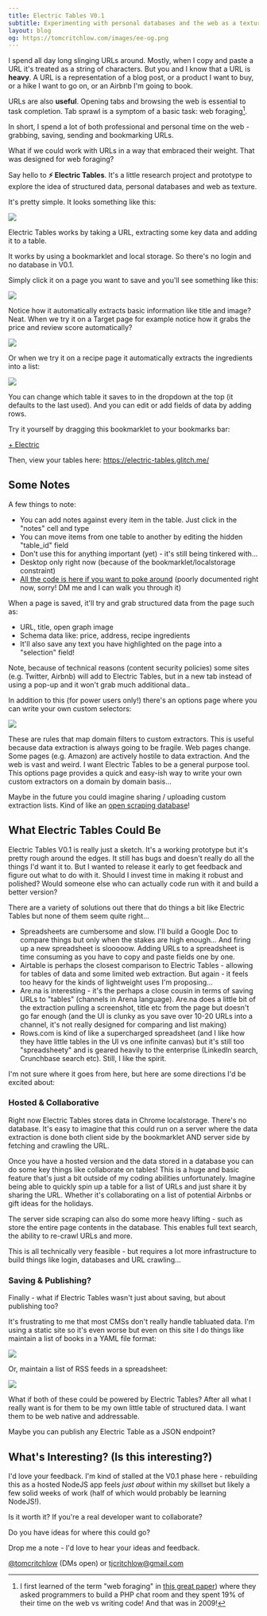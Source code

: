 ```yaml
---
title: Electric Tables V0.1
subtitle: Experimenting with personal databases and the web as a texture
layout: blog
og: https://tomcritchlow.com/images/ee-og.png
---
```


I spend all day long slinging URLs around. Mostly, when I copy and paste a URL it's treated as a string of characters. But you and I know that a URL is **heavy**. A URL is a representation of a blog post, or a product I want to buy, or a hike I want to go on, or an Airbnb I'm going to book.

URLs are also **useful**. Opening tabs and browsing the web is essential to task completion. Tab sprawl is a symptom of a basic task: web foraging[^foraging].

[^foraging]: I first learned of the term "web foraging" in [this great paper](https://joelbrandt.com/publications/brandt_chi2009_programmer_web_use.pdf)) where they asked programmers to build a PHP chat room and they spent 19% of their time on the web vs writing code! And that was in 2009!

In short, I spend a lot of both professional and personal time on the web - grabbing, saving, sending and bookmarking URLs.

What if we could work with URLs in a way that embraced their weight. That was designed for web foraging?

Say hello to **⚡ Electric Tables**. It's a little research project and prototype to explore the idea of structured data, personal databases and web as texture.

It's pretty simple. It looks something like this:

![](/images/electrictables-asheville.png)

Electric Tables works by taking a URL, extracting some key data and adding it to a table.

It works by using a bookmarklet and local storage. So there's no login and no database in V0.1.

Simply click it on a page you want to save and you'll see something like this:

![](/images/electrictables-tomcritchlow.png)

Notice how it automatically extracts basic information like title and image? Neat. When we try it on a Target page for example notice how it grabs the price and review score automatically?

![](/images/electrictables-target.png)

Or when we try it on a recipe page it automatically extracts the ingredients into a list:

![](/images/electrictables-recipe.png)

You can change which table it saves to in the dropdown at the top (it defaults to the last used). And you can edit or add fields of data by adding rows.

Try it yourself by dragging this bookmarklet to your bookmarks bar:

<a href="javascript:(function(){ document.addEventListener(&quot;securitypolicyviolation&quot;, function(e) { var data = {}; data[&quot;url&quot;] = encodeURIComponent(window.location); data[&quot;title&quot;] = encodeURIComponent(document.title); if(window.getSelection().toString() != ''){ data[&quot;selection&quot;] = window.getSelection(); } var params_url = &quot;https://electric-tables.glitch.me/?&quot;; for (const [key, value] of Object.entries(data)){ params_url += key +&quot;=&quot;+ value+&quot;&amp;&quot;; }; window.open(params_url,&quot;electric tables&quot;); }); const zipripscript =  document.createElement('script'); zipripscript.src = &quot;https://electric-tables.glitch.me/ziprip-latest.min.js&quot;; zipripscript.setAttribute(&quot;id&quot;,&quot;electrictablesziprip&quot;); zipripscript.async = false; zipripscript.addEventListener('load', () => { zipriploaded = true; }); document.body.appendChild(zipripscript); document.body.appendChild(document.createElement('script')).src='https://electric-tables.glitch.me/bookmarklet.js'; })(); " id="bookmarklet_link">+ Electric</a>

Then, view your tables here: <https://electric-tables.glitch.me/>

## Some Notes

A few things to note:

- You can add notes against every item in the table. Just click in the "notes" cell and type
- You can move items from one table to another by editing the hidden "table_id" field
- Don't use this for anything important (yet) - it's still being tinkered with...
- Desktop only right now (because of the bookmarklet/localstorage constraint)
- [All the code is here if you want to poke around](https://glitch.com/edit/#!/electric-tables) (poorly documented right now, sorry! DM me and I can walk you through it)

When a page is saved, it'll try and grab structured data from the page such as:
- URL, title, open graph image
- Schema data like: price, address, recipe ingredients
- It'll also save any text you have highlighted on the page into a "selection" field!

Note, because of technical reasons (content security policies) some sites (e.g. Twitter, Airbnb) will add to Electric Tables, but in a new tab instead of using a pop-up and it won't grab much additional data..

In addition to this (for power users only!) there's an options page where you can write your own custom selectors:

![](/images/ee-selectors.png)

These are rules that map domain filters to custom extractors. This is useful because data extraction is always going to be fragile. Web pages change. Some pages (e.g. Amazon) are actively hostile to data extraction. And the web is vast and weird. I want Electric Tables to be a general purpose tool. This options page provides a quick and easy-ish way to write your own custom extractors on a domain by domain basis...

Maybe in the future you could imagine sharing / uploading custom extraction lists. Kind of like an [open scraping database](https://tomcritchlow.com/2021/03/29/open-scraping-database/)!

## What Electric Tables Could Be

Electric Tables V0.1 is really just a sketch. It's a working prototype but it's pretty rough around the edges. It still has bugs and doesn't really do all the things I'd want it to. But I wanted to release it early to get feedback and figure out what to do with it. Should I invest time in making it robust and polished? Would someone else who can actually code run with it and build a better version?

There are a variety of solutions out there that do things a bit like Electric Tables but none of them seem quite right...

- Spreadsheets are cumbersome and slow. I'll build a Google Doc to compare things but only when the stakes are high enough... And firing up a new spreadsheet is slooooow. Adding URLs to a spreadsheet is time consuming as you have to copy and paste fields one by one.
- Airtable is perhaps the closest comparison to Electric Tables - allowing for tables of data and some limited web extraction. But again - it feels too heavy for the kinds of lightweight uses I'm proposing...
- Are.na is interesting - it's the perhaps a close cousin in terms of saving URLs to "tables" (channels in Arena language). Are.na does a little bit of the extraction pulling a screenshot, title etc from the page but doesn't go far enough (and the UI is clunky as you save over 10-20 URLs into a channel, it's not really designed for comparing and list making)
- Rows.com is kind of like a supercharged spreadsheet (and I like how they have little tables in the UI vs one infinite canvas) but it's still too "spreadsheety" and is geared heavily to the enterprise (LinkedIn search, Crunchbase search etc). Still, I like the spirit.

I'm not sure where it goes from here, but here are some directions I'd be excited about:

### Hosted & Collaborative

Right now Electric Tables stores data in Chrome localstorage. There's no database. It's easy to imagine that this could run on a server where the data extraction is done both client side by the bookmarklet AND server side by fetching and crawling the URL.

Once you have a hosted version and the data stored in a database you can do some key things like collaborate on tables! This is a huge and basic feature that's just a bit outside of my coding abilities unfortunately. Imagine being able to quickly spin up a table for a list of URLs and just share it by sharing the URL. Whether it's collaborating on a list of potential Airbnbs or gift ideas for the holidays.

The server side scraping can also do some more heavy lifting - such as store the entire page contents in the database. This enables full text search, the ability to re-crawl URLs and more.

This is all technically very feasible - but requires a lot more infrastructure to build things like login, databases and URL crawling...

### Saving & Publishing?

Finally - what if Electric Tables wasn't just about saving, but about publishing too?

It's frustrating to me that most CMSs don't really handle tabluated data. I'm using a static site so it's even worse but even on this site I do things like maintain a list of books in a YAML file format:

![](/images/yaml-ugh.png)

Or, maintain a list of RSS feeds in a spreadsheet:

![](/images/rss-screenshot.png)

What if both of these could be powered by Electric Tables? After all what I really want is for them to be my own little table of structured data. I want them to be web native and addressable.

Maybe you can publish any Electric Table as a JSON endpoint?

## What's Interesting? (Is this interesting?)

I'd love your feedback. I'm kind of stalled at the V0.1 phase here - rebuilding this as a hosted NodeJS app feels *just about* within my skillset but likely a few solid weeks of work (half of which would probably be learning NodeJS!).

Is it worth it? If you're a real developer want to collaborate?

Do you have ideas for where this could go?

Drop me a note - I'd love to hear your ideas and feedback.

[@tomcritchlow](https://twitter.com/tomcritchlow) (DMs open) or tjcritchlow@gmail.com